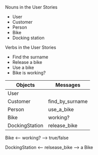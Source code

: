 Nouns in the User Stories
* User
* Customer
* Person
* Bike
* Docking station

Verbs in the User Stories
* Find the surname
* Release a bike
* Use a bike
* Bike is working?

| **Objects** | **Messages** |
|-------------|---------------|
| User            |                 |
| Customer        | find_by_surname |
| Person          | use_a_bike      |
| Bike            | working?        |
| DockingStation  | release_bike    |

<!--Bike receives the message working? and returns true/false  -->
Bike <-- working? --> true/false

<!--Docking station receives the message to release a bike and returns a bike -->
DockingStation <-- relsease_bike --> a Bike
